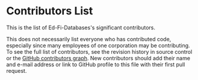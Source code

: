 # Contributors List

This is the list of Ed-Fi-Databases's significant contributors.

This does not necessarily list everyone who has contributed code, especially
since many employees of one corporation may be contributing. To see the full
list of contributors, see the revision history in source control or the [GitHub
contributors
graph](https://github.com/Ed-Fi-Alliance-OSS/Ed-Fi-Databases/graphs/contributors).
New contributors should add their name and e-mail address or link to GitHub
profile to this file with their first pull request.

